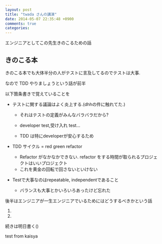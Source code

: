 ```yaml
---
layout: post
title: "twada さんの講演"
date: 2014-05-07 22:35:48 +0900
comments: true
categories: 
---
```


エンジニアとしてこの先生きのこるための話

きのこる本
---

きのこる本でも大体半分の人がテストに言及してるのでテストは大事.

なので TDD やりましょうという話が前半

以下箇条書きで覚えていることを

 * テストに関する議論はよく炎上する.(dhhの件に触れてた.)

   * それはテストの定義がみんなバラバラだから?

   * developer test,受け入れ test...

   * TDD は特にdeveloperが安心するため

 * TDD サイクル = red green refactor

   * Refactor がなかなかできない. refactor をする時間が取られるプロジェクトはいいプロジェクト
   * これを黄金の回転で回さないといけない

 * Testで大事なのはrepeatable, independentであること

   * バランスも大事とかいろいろあったけど忘れた

後半はエンジニアが一生エンジニアでいるためにはどうするべきかという話

  1. 
  2. 

 続きは明日書く()

  test from kaisya

